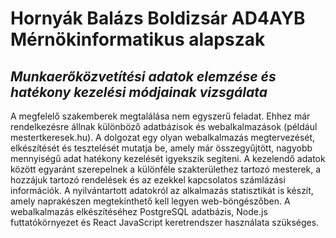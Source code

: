 # Hornyák Balázs Boldizsár AD4AYB Mérnökinformatikus alapszak
## _Munkaerőközvetítési adatok elemzése és hatékony kezelési módjainak vizsgálata_
A megfelelő szakemberek megtalálása nem egyszerű feladat. Ehhez már rendelkezésre állnak különböző adatbázisok és webalkalmazások (például mestertkeresek.hu).  A dolgozat egy olyan webalkalmazás megtervezését, elkészítését és tesztelését mutatja be, amely már összegyűjtött, nagyobb mennyiségű adat hatékony kezelését igyekszik segíteni. A kezelendő adatok között egyaránt szerepelnek a különféle szakterülethez tartozó mesterek, a hozzájuk tartozó rendelések és az ezekkel kapcsolatos számlázási információk. A nyilvántartott adatokról az alkalmazás statisztikát is készít, amely naprakészen megtekinthető kell legyen web-böngészőben. A webalkalmazás elkészítéséhez PostgreSQL adatbázis, Node.js futtatókörnyezet és React JavaScript keretrendszer használata szükséges.
